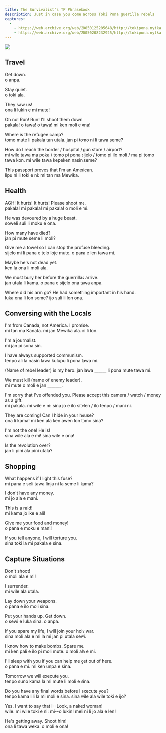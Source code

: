```yaml
---
title: The Survivalist's TP Phrasebook
description: Just in case you come across Toki Pona guerilla rebels
captures:
  -
    - https://web.archive.org/web/20050125205648/http://tokipona.nytka.org:80/text/survive.html
    - https://web.archive.org/web/20050208232925/http://tokipona.nytka.org:80/text/survive.html
---
```

![](/images/survive.jpg)

## Travel
Get down.  
o anpa.

Stay quiet.  
o toki ala.

They saw us!  
ona li lukin e mi mute!

Oh no! Run! Run! I'll shoot them down!  
pakala! o tawa! o tawa! mi ken moli e ona!

Where is the refugee camp?  
tomo mute li pakala tan utala. jan pi tomo ni li tawa seme?

How do I reach the border / hospital / gun store / airport?  
mi wile tawa ma poka / tomo pi pona sijelo / tomo pi ilo moli / ma pi tomo tawa kon. mi wile tawa kepeken nasin seme?

This passport proves that I'm an American.  
lipu ni li toki e ni: mi tan ma Mewika.

 

## Health
AGH! It hurts! It hurts! Please shoot me.  
pakala! mi pakala! mi pakala! o moli e mi.

He was devoured by a huge beast.  
soweli suli li moku e ona.

How many have died?  
jan pi mute seme li moli?

Give me a towel so I can stop the profuse bleeding.  
sijelo mi li pana e telo loje mute. o pana e len tawa mi.

Maybe he's not dead yet.  
ken la ona li moli ala.

We must bury her before the guerrillas arrive.  
jan utala li kama. o pana e sijelo ona tawa anpa.

Where did his arm go? He had something important in his hand.  
luka ona li lon seme? ijo suli li lon ona.

 

## Conversing with the Locals
I'm from Canada, not America. I promise.  
mi tan ma Kanata. mi jan Mewika ala. ni li lon.

I'm a journalist.  
mi jan pi sona sin.

I have always supported communism.  
tenpo ali la nasin lawa kulupu li pona tawa mi.

(Name of rebel leader) is my hero.
jan lawa ______ li pona mute tawa mi.

We must kill (name of enemy leader).  
mi mute o moli e jan _______.

I'm sorry that I've offended you. Please accept this camera / watch / money as a gift.  
mi pakala. mi wile e ni: sina jo e ilo sitelen / ilo tenpo / mani ni.

They are coming! Can I hide in your house?  
ona li kama! mi ken ala ken awen lon tomo sina?

I'm not the one! He is!  
sina wile ala e mi! sina wile e ona!

Is the revolution over?  
jan li pini ala pini utala?

 

## Shopping
What happens if I light this fuse?  
mi pana e seli tawa linja ni la seme li kama?

I don't have any money.  
mi jo ala e mani.

This is a raid!  
mi kama jo ike e ali!

Give me your food and money!  
o pana e moku e mani!

If you tell anyone, I will torture you.  
sina toki la mi pakala e sina.

 

## Capture Situations
Don't shoot!  
o moli ala e mi!

I surrender.  
mi wile ala utala.

Lay down your weapons.  
o pana e ilo moli sina.

Put your hands up. Get down.  
o sewi e luka sina. o anpa.

If you spare my life, I will join your holy war.  
sina moli ala e mi la mi jan pi utala sewi.

I know how to make bombs. Spare me.  
mi ken pali e ilo pi moli mute. o moli ala e mi.

I'll sleep with you if you can help me get out of here.  
o pana e mi. mi ken unpa e sina.

Tomorrow we will execute you.  
tenpo suno kama la mi mute li moli e sina.

Do you have any final words before I execute you?  
tenpo kama lili la mi moli e sina. sina wile ala wile toki e ijo?

Yes. I want to say that I--Look, a naked woman!  
wile. mi wile toki e ni: mi--o lukin! meli ni li jo ala e len!

He's getting away. Shoot him!  
ona li tawa weka. o moli e ona!